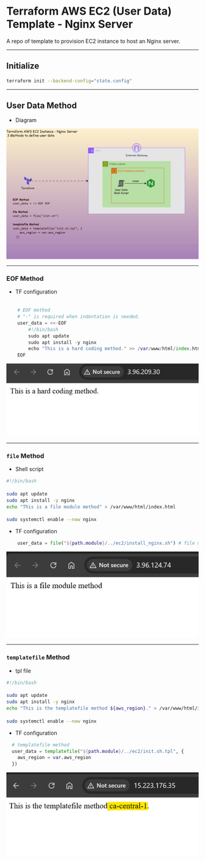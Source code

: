 # Terraform AWS EC2 (User Data) Template - Nginx Server

A repo of template to provision EC2 instance to host an Nginx server.

---

## Initialize

```sh
terraform init --backend-config="state.config"
```

---

## User Data Method

- Diagram

![pic](./pic/diagram.gif)

---

### EOF Method

- TF configuration

```terraform

    # EOF method
    # "-" is required when indentation is needed.
    user_data = <<-EOF
        #!/bin/bash
        sudo apt update
        sudo apt install -y nginx
        echo "This is a hard coding method." >> /var/www/html/index.html
    EOF

```

![pic](./pic/pic01.png)

---

### `file` Method

- Shell script

```sh
#!/bin/bash

sudo apt update
sudo apt install -y nginx
echo "This is a file module method" > /var/www/html/index.html

sudo systemctl enable --now nginx
```

- TF configuration

```terraform
    user_data = file("${path.module}/../ec2/install_nginx.sh") # file module
```

![pic](./pic/pic02.png)

---

### `templatefile` Method

- tpl file

```sh
#!/bin/bash

sudo apt update
sudo apt install -y nginx
echo "This is the templatefile method ${aws_region}." > /var/www/html/index.html

sudo systemctl enable --now nginx
```

- TF configuration

```terraform
  # templatefile method
  user_data = templatefile("${path.module}/../ec2/init.sh.tpl", {
    aws_region = var.aws_region
  })
```

![pic](./pic/pic03.png)
